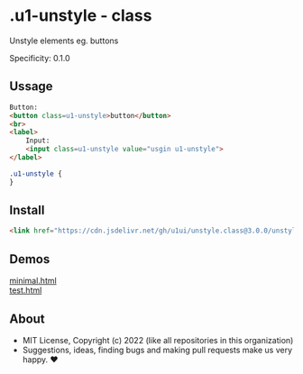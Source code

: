 # .u1-unstyle - class
Unstyle elements eg. buttons

Specificity: 0.1.0

## Ussage

```html
Button:
<button class=u1-unstyle>button</button>
<br>
<label>
    Input:
    <input class=u1-unstyle value="usgin u1-unstyle">
</label>
```

```css
.u1-unstyle {
}
```

## Install

```html
<link href="https://cdn.jsdelivr.net/gh/u1ui/unstyle.class@3.0.0/unstyle.min.css" rel=stylesheet>
```

## Demos

[minimal.html](https://raw.githack.com/u1ui/unstyle.class/main/tests/minimal.html)  
[test.html](https://raw.githack.com/u1ui/unstyle.class/main/tests/test.html)  

## About

- MIT License, Copyright (c) 2022 <u1> (like all repositories in this organization) <br>
- Suggestions, ideas, finding bugs and making pull requests make us very happy. ♥

